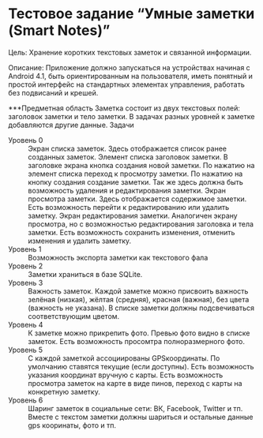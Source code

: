 # Тестовое задание “Умные заметки (Smart Notes)”
Цель: 
Хранение коротких текстовых заметок и связанной информации.

Описание: 
Приложение должно запускаться на устройствах начиная с Android 4.1, быть
ориентированным на пользователя, иметь понятный и простой интерфейс на
стандартных элементах управления, работать без подвисаний и крешей.

***Предметная область
Заметка состоит из двух текстовых полей: заголовок заметки и тело заметки. В
задачах разных уровней к заметке добавляются другие данные.
Задачи
<dl>
  <dt>Уровень 0</dt>
  <dd>Экран списка заметок. Здесь отображается список ранее созданных заметок. Элемент
списка заголовок
заметки. В заголовке экрана кнопка
создания новой заметки. По
нажатию на элемент списка переход
к просмотру заметки. По нажатию на кнопку
создания создание
заметки. Так же здесь должна быть возможность удаления и
редактирования заметки.
Экран просмотра заметки. Здесь отображается содержимое заметки. Есть
возможность перейти к редактированию или удалить заметку.
Экран редактирования заметки. Аналогичен экрану просмотра, но с возможностью
редактирования заголовка и тела заметки. Есть возможность сохранить изменения,
отменить изменения и удалить заметку.</dd>

  <dt>Уровень 1</dt>
  <dd> Возможность экспорта заметки как текстового фала </dd>
  <dt>Уровень 2</dt>
  <dd> Заметки храниться в базе SQLite. </dd>
  <dt>Уровень 3</dt>
  <dd> Важность заметок. Каждой заметке можно присвоить важность зелёная
(низкая),
жёлтая (средняя), красная (важная), без цвета (важность не указана). В списке заметки
должны подсвечиваться соответствующим цветом. </dd>
  <dt>Уровень 4</dt>
  <dd> К заметке можно прикрепить фото. Превью фото видно в списке заметок. Есть
возможность просомтра полноразмерного фото. </dd>
  <dt>Уровень 5</dt>
  <dd> С каждой заметкой ассоциированы GPSкоординаты.
По умолчанию ставятся текущие
(если доступны). Есть возможность указания координат вручную с карты. Есть
возможность просмотра заметок на карте в виде пинов, переход с карты на конкретную
заметку. </dd>
  <dt>Уровень 6</dt>
  <dd> Шаринг заметок в социальные сети: ВК, Facebook, Twitter и тп. Вместе с текстом
заметки должны шариться и остальные данные gps
кооринаты, фото и тп. </dd>
</dl>
